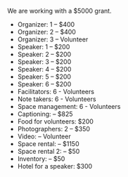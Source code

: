 We are working with a $5000 grant. 

- Organizer: 1 – $400
- Organizer:	2	– $400
- Organizer:	3 –	Volunteer
- Speaker:	1	– $200
- Speaker:	2	– $200
- Speaker:	3 – $200
- Speaker:	4	– $200
- Speaker:	5 – $200
- Speaker:	6	– $200
- Facilitators: 6 - Volunteers
- Note takers: 6 - Volunteers 
- Space management: 6 - Volunteers 
- Captioning: – $825
- Food for volunteers: $200
- Photographers: 2 – $350
- Video: – Volunteer
- Space rental: – $1150 
- Space rental 2: – $50
- Inventory: – $50 	
- Hotel for a speaker:	$300
